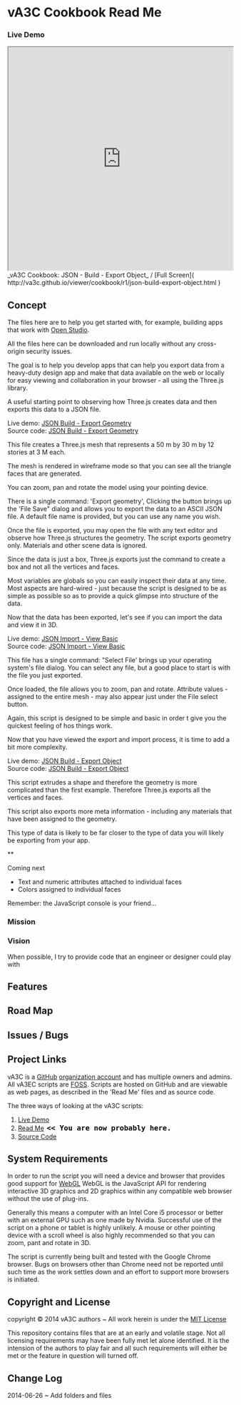 vA3C Cookbook Read Me
===

### Live Demo

<iframe src="http://va3c.github.io/viewer/cookbook/r1/json-build-export-object.html" width=100% height=500px class='overview' >
There is an `iframe` here. It is not visible when viewed on github.com. To view, please see 'Project Links' below.
</iframe>
_vA3C Cookbook: JSON - Build - Export Object_ / [Full Screen]( http://va3c.github.io/viewer/cookbook/r1/json-build-export-object.html )


## Concept

The files here are to help you get started with, for example, building apps that work with [Open Studio]( https://openstudio.nrel.gov/ ).

All the files here can be downloaded and run locally without any cross-origin security issues.

The goal is to help you develop apps that can help you export data from a heavy-duty design app and make that data available on 
the web or locally for easy viewing and collaboration in your browser - all using the Three.js library.

A useful starting point to observing how Three.js creates data and then exports this data to a JSON file.

Live demo: [JSON Build - Export Geometry]( http://va3c.github.io/viewer/cookbook/r1/json-build-export-geometry.html )  
Source code: [JSON Build - Export Geometry](  https://github.com/va3c/viewer/tree/gh-pages/cookbook/r1/json-build-export-geometry.html )

This file creates a Three.js mesh that represents a 50 m by 30 m by 12 stories at 3 M each.

The mesh is rendered in wireframe mode so that you can see all the triangle faces that are generated.

You can zoom, pan and rotate the model using your pointing device.

There is a single command: 'Export geometry', Clicking the button brings up the 'File Save" dialog 
and allows you to export the data to an ASCII JSON file. A default file name is provided, but you can use any name you wish.

Once the file is exported, you may open the file with any text editor and observe how Three.js structures the geometry.
The script exports geometry only. Materials and other scene data is ignored. 

Since the data is just a box, Three.js exports  just the command to create a box and not all the vertices and faces.

Most variables are globals so you can easily inspect their data at any time. 
Most aspects are hard-wired - just because the script is designed to be as simple as possible so as to provide a quick glimpse into structure of the data.

Now that the data has been exported, let's see if you can import the data and view it in 3D.

Live demo: [JSON Import - View Basic]( http://va3c.github.io/viewer/cookbook/r1/json-import-view-basic.html )   
Source code: [JSON Import - View Basic](  https://github.com/va3c/viewer/tree/gh-pages/cookbook/r1/json-import-view-basic.html )

This file has a single command: "Select File' brings up your operating system's file dialog. You can select any file,
but a good place to start is with the file you just exported.

Once loaded, the file allows you to zoom, pan and rotate. Attribute values - assigned to the entire mesh - may also appear just under the File select button.

Again, this script is designed to be simple and basic in order t give you the quickest feeling of hos things work.

Now that you have viewed the export and import process, it is time to add a bit more complexity.

Live demo: [JSON Build - Export Object]( http://va3c.github.io/viewer/cookbook/r1/json-build-export-object.html )  
Source code: [JSON Build - Export Object](  https://github.com/va3c/viewer/tree/gh-pages/cookbook/r1/json-build-export-object.html )

This script extrudes a shape and therefore the geometry is more complicated than the first example. 
Therefore Three.js exports all the vertices and faces.

This script also exports more meta information - including any materials that have been assigned to the geometry.

This type of data is likely to be far closer to the type of data you will likely be exporting from your app.

**

Coming next

* Text and numeric attributes attached to individual faces
* Colors assigned to individual faces


Remember: the JavaScript console is your friend...

### Mission  
<!-- a statement of a rationale, applicable now as well as in the future -->



### Vision  
<!--  a descriptive picture of a desired future state -->
When possible, I try to provide code that an engineer or designer could play with  

## Features
<!-- and benefits -->


## Road Map


## Issues / Bugs


## Project Links
vA3C is a [GitHub]( http://github.com) [organization account]( https://help.github.com/articles/what-s-the-difference-between-user-and-organization-accounts ) and has multiple owners and admins. 
All vA3EC scripts are [FOSS]( https://en.wikipedia.org/wiki/Free_and_open-source_software ).
Scripts are hosted on GitHub and are viewable as web pages, as described in the 'Read Me' files and as source code.

The three ways of looking at the vA3C scripts:

1. [Live Demo]( http://va3c.github.io/viewer/cookbook/r1/json-build-export-object.html )  
2. [Read Me]( http://va3c.github.io/viewer/cookbook "view the files as apps." ) <input value="<< You are now probably here." size=28 style="font:bold 12pt monospace;border-width:0;" >   
3. [Source Code]( https://github.com/va3c/viewer/tree/gh-pages/cookbook "View the files as source code." ) <scan style=display:none ><< You are now probably here.</scan>  


## System Requirements

In order to run the script you will need a device and browser that provides good support for [WebGL](http://get.webgl.org/)
WebGL is the JavaScript API for rendering interactive 3D graphics and 2D graphics within any compatible web browser without the use of plug-ins. 

Generally this means a computer with an Intel Core i5 processor or better with an external GPU such as one made by Nvidia. 
Successful use of the script on a phone or tablet is highly unlikely. 
A mouse or other pointing device with a scroll wheel is also highly recommended so that you can zoom, pant and rotate in 3D.
 
The script is currently being built and tested with the Google Chrome browser. 
Bugs on browsers other than Chrome need not be reported until such time as the work settles down and an effort to support more browsers is initiated.


## Copyright and License

copyright &copy; 2014 vA3C authors ~ 
All work herein is under the [MIT License]( http://jaanga.github.io/libs/jaanga-copyright-and-mit-license.md )

This repository contains files that are at an early and volatile stage. Not all licensing requirements may have been fully met let alone identified. It is the intension of the authors to play fair and all such requirements will either be met or the feature in question will turned off.


## Change Log

2014-06-26 ~ Add folders and files 


